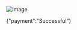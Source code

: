 ![image](https://github.com/krishvsoni/PaymentAPI/assets/67964054/4fba9887-94fb-4f08-917c-932aceff1a3d)

{"payment":"Successful")
